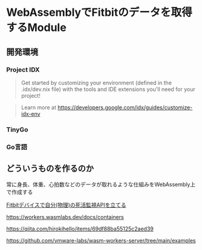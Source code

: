 # WebAssemblyでFitbitのデータを取得するModule

## 開発環境

### Project IDX

> Get started by customizing your environment (defined in the .idx/dev.nix file) with the tools and IDE extensions you'll need for your project!

> Learn more at https://developers.google.com/idx/guides/customize-idx-env

### TinyGo

### Go言語

## どういうものを作るのか
常に身長、体重、心拍数などのデータが取れるような仕組みをWebAssembly上で作成する

[Fitbitデバイスで自分(物理)の死活監視APIを立てる](https://zenn.dev/paralleltree/articles/6287998e8e22b6#%E5%BF%83%E6%8B%8D%E6%95%B0%E3%82%92%E5%8F%96%E5%BE%97%E3%81%99%E3%82%8B)


https://workers.wasmlabs.dev/docs/containers

https://qiita.com/hirokihello/items/69df88ba55125c2aed39

https://github.com/vmware-labs/wasm-workers-server/tree/main/examples